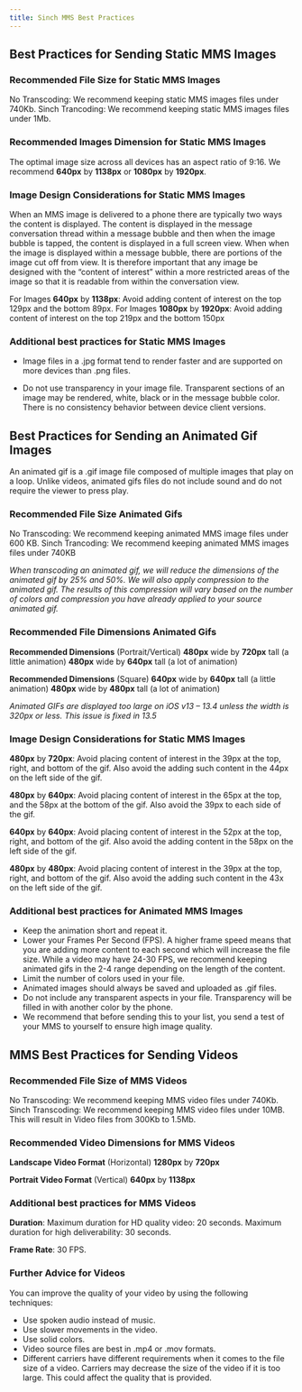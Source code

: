 ```yaml
---
title: Sinch MMS Best Practices
---
```


## Best Practices for Sending Static MMS Images

### Recommended File Size for Static MMS Images

No Transcoding: We recommend keeping static MMS images files under 740Kb.
Sinch Trancoding: We recommend keeping static MMS images files under 1Mb.

### Recommended Images Dimension for Static MMS Images

The optimal image size across all devices has an aspect ratio of 9:16.
We recommend __640px__ by __1138px__ or __1080px__ by __1920px__.

### Image Design Considerations for Static MMS Images

When an MMS image is delivered to a phone there are typically two ways the content is displayed. The content is displayed in the message conversation thread within a message bubble and then when the image bubble is tapped, the content is displayed in a full screen view. When when the image is displayed within a message bubble, there are portions of the image cut off from view. It is therefore important that any image be designed with the “content of interest” within a more restricted areas of the image so that it is readable from within the conversation view.

For Images __640px__ by __1138px__: Avoid adding content of interest on the top 129px and the bottom 89px.
For Images __1080px__ by __1920px__: Avoid adding content of interest on the top 219px and the bottom 150px

### Additional best practices for Static MMS Images

* Image files in a .jpg format tend to render faster and are supported on more devices than .png files.

* Do not use transparency in your image file. Transparent sections of an image may be rendered, white, black or in the message bubble color. There is no consistency behavior between device client versions.

## Best Practices for Sending an Animated Gif Images

An animated gif is a .gif image file composed of multiple images that play on a loop. Unlike videos, animated gifs files do not include sound and do not require the viewer to press play.

### Recommended File Size Animated Gifs

No Transcoding: We recommend keeping animated MMS image files under 600 KB.
Sinch Trancoding: We recommend keeping animated MMS images files under 740KB

*When transcoding an animated gif, we will reduce the dimensions of the animated gif by 25% and 50%. We will also apply compression to the animated gif. The results of this compression will vary based on the number of colors and compression you have already applied to your source animated gif.*

### Recommended File Dimensions Animated Gifs

__Recommended Dimensions__ (Portrait/Vertical)
__480px__ wide by __720px__ tall (a little animation)
__480px__ wide by __640px__ tall (a lot of animation)

__Recommended Dimensions__ (Square)
__640px__ wide by __640px__ tall (a little animation)
__480px__ wide by __480px__ tall (a lot of animation)

*Animated GIFs are displayed too large on iOS v13 – 13.4 unless the width is 320px or less. This issue is fixed in 13.5*

### Image Design Considerations for Static MMS Images

__480px__ by __720px__: Avoid placing content of interest in the 39px at the top, right, and bottom of the gif. Also avoid the adding such content in the 44px on the left side of the gif.

__480px__ by __640px__: Avoid placing content of interest in the 65px at the top, and the 58px at the bottom of the gif. Also avoid the 39px to each side of the gif.

__640px__ by __640px__: Avoid placing content of interest in the 52px at the top, right, and bottom of the gif. Also avoid the adding content in the 58px on the left side of the gif.

__480px__ by __480px__: Avoid placing content of interest in the 39px at the top, right, and bottom of the gif. Also avoid the adding such content in the 43x on the left side of the gif.

### Additional best practices for Animated MMS Images

* Keep the animation short and repeat it.
* Lower your Frames Per Second (FPS). A higher frame speed means that you are adding more content to each second which will increase the file size. While a video may have 24-30 FPS, we recommend keeping animated gifs in the 2-4 range depending on the length of the content.
* Limit the number of colors used in your file.
* Animated images should always be saved and uploaded as .gif files.
* Do not include any transparent aspects in your file. Transparency will be filled in with another color by the phone.
* We recommend that before sending this to your list, you send a test of your MMS to yourself to ensure high image quality.

## MMS Best Practices for Sending Videos

### Recommended File Size of MMS Videos

No Transcoding: We recommend keeping MMS video files under 740Kb.
Sinch Transcoding:  We recommend keeping MMS video files under 10MB. This will result in Video files from 300Kb to 1.5Mb.

### Recommended Video Dimensions for MMS Videos

__Landscape Video Format__ (Horizontal)
__1280px__ by __720px__

__Portrait Video Format__ (Vertical)
__640px__ by __1138px__

### Additional best practices for MMS Videos

__Duration__:
Maximum duration for HD quality video: 20 seconds. 
Maximum duration for high deliverability: 30 seconds.

__Frame Rate__:  30 FPS.

### Further Advice for Videos

You can improve the quality of your video by using the following techniques:

* Use spoken audio instead of music.
* Use slower movements in the video.
* Use solid colors.
* Video source files are best in .mp4 or .mov formats.
* Different carriers have different requirements when it comes to the file size of a video. Carriers may decrease the size of the video if it is too large. This could affect the quality that is provided.
